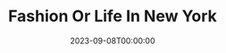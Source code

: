 ---
title: Fashion Or Life In New York
date: 2023-09-08T00:00:00
opening_date: 1941-03-11
closing_date: 1941-03-14
layout: productions
playbill:
Theatre: Theatre Jacksonville
Venue: Little Theatre
cast:
- Adam Trueman: Mr. Lipscomb
- Augustus Fogg: Mr. Pillsbury
- Colonel Howard: Mr. Larmoyeux
- Count Jolimaitre: Mr. Perry
- Gertrude Hubbell: Miss Lippman
- Millinette: Miss Zink
- Mr. Tiffany: Mr. May
- Mrs. Tiffany: Mrs. Foster
- Mrs. Tiffany's Guest:
  - Miss Carswell
  - Miss H. Foster
  - Miss. M. Foster
  - Mrs. Kilbrie
- Prudence: Mrs. Meischner
- Seraphine Tiffany: Miss Osborne
- Snobson: Mr. Devlin
- T. Tennyson Twinkle: Mr. Blitch
- Zeke: Mr. Hollahan
crew:
- Director: John Temple Gilmer
- Lighting: Mr. Pillsbury
- Make-up:
  - Miss Masters
  - Miss Runyon
  - Mr. Morrell
- Production Design: Mr. Gilmore
- Prompting: Miss Goshorn
- Props:
  - Miss O'Brien
  - Mrs. Godshalk
  - Mrs. Hulett
- Scenery:
  - Miss Carswell
  - Miss Edwards
  - Miss Goshorn
  - Miss McMurray
  - Miss Spelvin
  - Mr. Harriss
  - Mr. Hoagland
  - Mr. Lehman
  - Mr. Pillsbury
  - Mrs. Godshalk
  - Mrs. Horn
- Stage Manager: Mr. Hoagland
- Music:
  - Mr. Crowley
  - Mrs. Killbride
orchestra:
---